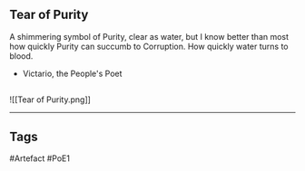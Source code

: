## Tear of Purity
A shimmering symbol of Purity, clear as water,
but I know better than most how quickly
Purity can succumb to Corruption.
How quickly water turns to blood.
- Victario, the People's Poet
##
![[Tear of Purity.png]]

---
## Tags
#Artefact
#PoE1